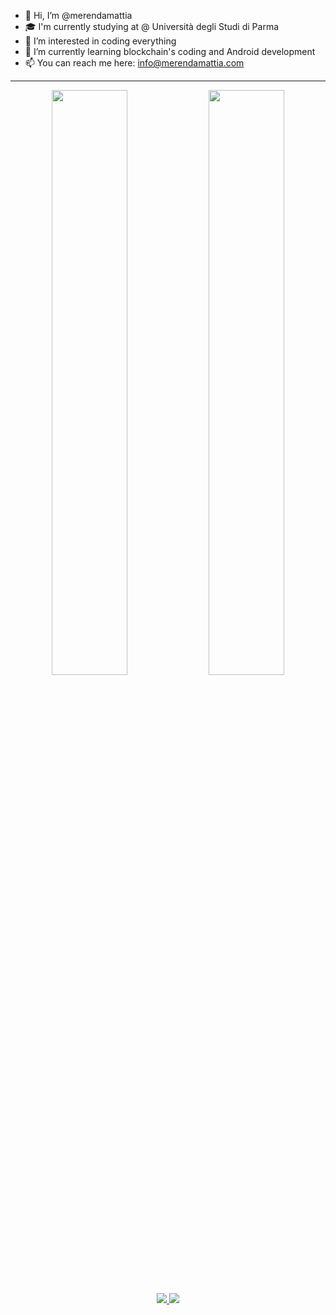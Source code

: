 - 👋 Hi, I’m @merendamattia
- 🎓 I'm currently studying at @ Università degli Studi di Parma
- 👀 I’m interested in coding everything
- 🌱 I’m currently learning blockchain's coding and Android development
- 📫 You can reach me here: info@merendamattia.com

---
<p align="center">
 <img align='center' width="49%" src="https://github-readme-stats.vercel.app/api?username=merendamattia&show_icons=true&theme=light&hide_border=true"/>
 <img align='center' width="49%" src="https://github-readme-streak-stats.herokuapp.com/?user=merendamattia&theme=light&hide_border=true"/>
</p>

<p align="center">
 <a href="https://www.linkedin.com/in/merendamattia/">
  <img src="https://img.shields.io/badge/LinkedIn-0077B5?style=for-the-badge&logo=linkedin&logoColor=white"/>
 </a>
 <a href="https://www.instagram.com/merendamattia/">
  <img src="https://img.shields.io/badge/Instagram-E4405F?style=for-the-badge&logo=instagram&logoColor=white">
 </a>
</p>

<!---
merendamattia/merendamattia is a ✨ special ✨ repository because its `README.md` (this file) appears on your GitHub profile.
You can click the Preview link to take a look at your changes.
--->
